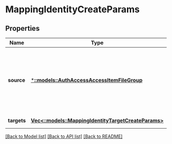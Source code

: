 # MappingIdentityCreateParams

## Properties
Name | Type | Description | Notes
------------ | ------------- | ------------- | -------------
**source** | [***::models::AuthAccessAccessItemFileGroup**](AuthAccessAccessItemFileGroup.md) | Specifies properties for a persona, which consists of either a &#39;type&#39; and a &#39;name&#39; or an &#39;ID&#39;. | [default to null]
**targets** | [**Vec<::models::MappingIdentityTargetCreateParams>**](MappingIdentityTargetCreateParams.md) |  | [default to null]

[[Back to Model list]](../README.md#documentation-for-models) [[Back to API list]](../README.md#documentation-for-api-endpoints) [[Back to README]](../README.md)


